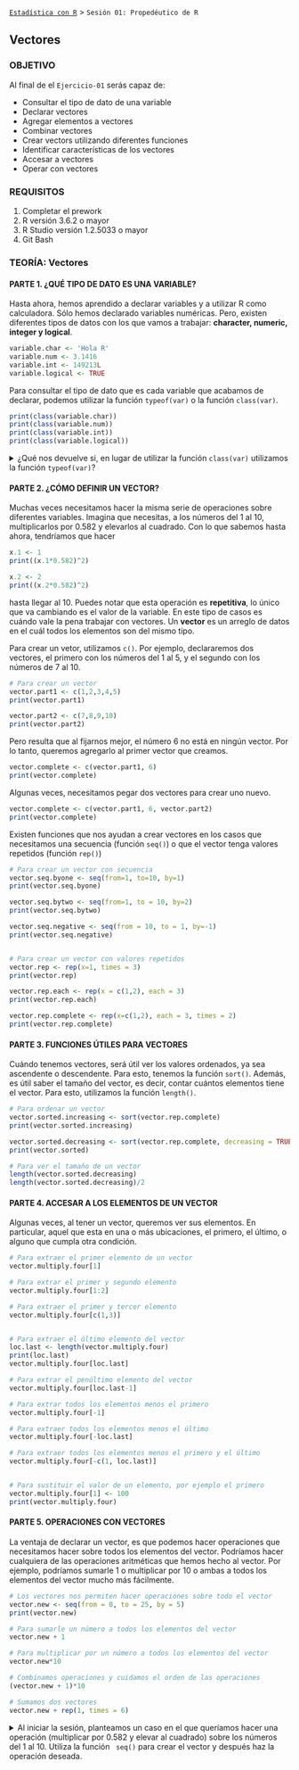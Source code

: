[`Estadística con R`](../Readme.md) > `Sesión 01: Propedéutico de R`

## Vectores

### OBJETIVO

Al final de el `Ejercicio-01` serás capaz de:
- Consultar el tipo de dato de una variable
- Declarar vectores
- Agregar elementos a vectores
- Combinar vectores
- Crear vectors utilizando diferentes funciones
- Identificar características de los vectores
- Accesar a vectores
- Operar con vectores

### REQUISITOS

1. Completar el prework
2. R versión 3.6.2 o mayor
3. R Studio versión 1.2.5033 o mayor 
4. Git Bash

### TEORÍA: Vectores

#### PARTE 1. ¿QUÉ TIPO DE DATO ES UNA VARIABLE?
Hasta ahora, hemos aprendido a declarar variables y a utilizar R como calculadora. Sólo hemos declarado variables numéricas. Pero, existen diferentes tipos de datos con los que vamos a trabajar: **character, numeric, integer y logical**.

```r
variable.char <- 'Hola R'
variable.num <- 3.1416
variable.int <- 149213L
variable.logical <- TRUE
```

Para consultar el tipo de dato que es cada variable que acabamos de declarar, podemos utilizar la función `typeof(var)` o la función `class(var)`.

```r
print(class(variable.char))
print(class(variable.num)) 
print(class(variable.int))
print(class(variable.logical))
``` 
<details>
        <summary>¿Qué nos devuelve si, en lugar de utilizar la función <code>class(var)</code> utilizamos la función <code>typeof(var)</code>?</summary>
<p><code>print(typeof(variable.char))</code></p>
<p><code>print(typeof(variable.num))</code></p>
<p><code>print(typeof(variable.int))</code></p>
<p><code>print(typeof(variable.logical))</code></p>
</details>

#### PARTE 2. ¿CÓMO DEFINIR UN VECTOR?
Muchas veces necesitamos hacer la misma serie de operaciones sobre diferentes variables. Imagina que necesitas, a los números del 1 al 10, multiplicarlos por 0.582 y elevarlos al cuadrado. Con lo que sabemos hasta ahora, tendríamos que hacer

```r
x.1 <- 1
print((x.1*0.582)^2)

x.2 <- 2
print((x.2*0.582)^2)
```
hasta llegar al 10. Puedes notar que esta operación es **repetitiva**, lo único que va cambiando es el valor de la variable. En este tipo de casos es cuándo vale la pena trabajar con vectores. Un **vector** es un arreglo de datos en el cuál todos los elementos son del mismo tipo.

Para crear un vetor, utilizamos `c()`. Por ejemplo, declararemos dos vectores, el primero con los números del 1 al 5, y el segundo con los números de 7 al 10.

```r
# Para crear un vector
vector.part1 <- c(1,2,3,4,5)
print(vector.part1)

vector.part2 <- c(7,8,9,10)
print(vector.part2)
```

Pero resulta que al fijarnos mejor, el número 6 no está en ningún vector. Por lo tanto, queremos agregarlo al primer vector que creamos.

```r
vector.complete <- c(vector.part1, 6)
print(vector.complete)
```

Algunas veces, necesitamos pegar dos vectores para crear uno nuevo.
```r
vector.complete <- c(vector.part1, 6, vector.part2)
print(vector.complete)
``` 

Existen funciones que nos ayudan a crear vectores en los casos que necesitamos una secuencia (función `seq()`) o que el vector tenga valores repetidos (función `rep()`)

```r
# Para crear un vector con secuencia
vector.seq.byone <- seq(from=1, to=10, by=1)
print(vector.seq.byone)

vector.seq.bytwo <- seq(from=1, to = 10, by=2)
print(vector.seq.bytwo)

vector.seq.negative <- seq(from = 10, to = 1, by=-1)
print(vector.seq.negative)


# Para crear un vector con valores repetidos
vector.rep <- rep(x=1, times = 3)
print(vector.rep)

vector.rep.each <- rep(x = c(1,2), each = 3)
print(vector.rep.each)

vector.rep.complete <- rep(x=c(1,2), each = 3, times = 2)
print(vector.rep.complete)
```

#### PARTE 3. FUNCIONES ÚTILES PARA VECTORES

Cuándo tenemos vectores, será útil ver los valores ordenados, ya sea ascendente o descendente. Para esto, tenemos la función `sort()`. Además, es útil saber el tamaño del vector, es decir, contar cuántos elementos tiene el vector. Para esto, utilizamos la función `length()`.

```r
# Para ordenar un vector
vector.sorted.increasing <- sort(vector.rep.complete)
print(vector.sorted.increasing)

vector.sorted.decreasing <- sort(vector.rep.complete, decreasing = TRUE)
print(vector.sorted)

# Para ver el tamaño de un vector
length(vector.sorted.decreasing)
length(vector.sorted.decreasing)/2
```

#### PARTE 4. ACCESAR A LOS ELEMENTOS DE UN VECTOR
Algunas veces, al tener un vector, queremos ver sus elementos. En particular, aquel que esta en una o más ubicaciones, el primero, el último, o alguno que cumpla otra condición.

```r
# Para extraer el primer elemento de un vector
vector.multiply.four[1]

# Para extrar el primer y segundo elemento
vector.multiply.four[1:2]

# Para extraer el primer y tercer elemento
vector.multiply.four[c(1,3)]


# Para extraer el último elemento del vector
loc.last <- length(vector.multiply.four)
print(loc.last)
vector.multiply.four[loc.last]

# Para extrar el penúltimo elemento del vector
vector.multiply.four[loc.last-1]

# Para extrar todos los elementos menos el primero
vector.multiply.four[-1]

# Para extraer todos los elementos menos el último
vector.multiply.four[-loc.last]

# Para extraer todos los elementos menos el primero y el último
vector.multiply.four[-c(1, loc.last)]


# Para sustituir el valor de un elemento, por ejemplo el primero
vector.multiply.four[1] <- 100
print(vector.multiply.four)
```


#### PARTE 5. OPERACIONES CON VECTORES

La ventaja de declarar un vector, es que podemos hacer operaciones que necesitamos hacer sobre todos los elementos del vector. Podríamos hacer cualquiera de las operaciones aritméticas que hemos hecho al vector. Por ejemplo, podríamos sumarle 1 o multiplicar por 10 o ambas a todos los elementos del vector mucho más fácilmente.

```r
# Los vectores nos permiten hacer operaciones sobre todo el vector
vector.new <- seq(from = 0, to = 25, by = 5)
print(vector.new)

# Para sumarle un número a todos los elementos del vector
vector.new + 1

# Para multiplicar por un número a todos los elementos del vector
vector.new*10

# Combinamos operaciones y cuidamos el orden de las operaciones
(vector.new + 1)*10

# Sumamos dos vectores
vector.new + rep(1, times = 6)
```

<details>
        <summary>Al iniciar la sesión, planteamos un caso en el que queríamos hacer una operación (multiplicar por 0.582 y elevar al cuadrado) sobre los números del 1 al 10. Utiliza la función <code> seq()</code> para crear el vector y después haz la operación deseada. </summary>
<p><code>mi.vector <- seq(1,10)</code></p>
<p><code>print((mi.vector*0.582)^2)</code></p>
</details>
